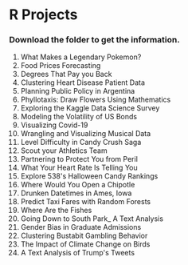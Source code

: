 # R Projects

### Download the folder to get the information.

1. What Makes a Legendary Pokemon?
2. Food Prices Forecasting
3. Degrees That Pay you Back
4. Clustering Heart Disease Patient Data
5. Planning Public Policy in Argentina
6. Phyllotaxis: Draw Flowers Using Mathematics
7. Exploring the Kaggle Data Science Survey
8. Modeling the Volatility of US Bonds
9. Visualizing Covid-19
10. Wrangling and Visualizing Musical Data
11. Level Difficulty in Candy Crush Saga
12. Scout your Athletics Team
13. Partnering to Protect You from Peril
14. What Your Heart Rate Is Telling You
15. Explore 538's Halloween Candy Rankings
16. Where Would You Open a Chipotle
17. Drunken Datetimes in Ames, Iowa
18. Predict Taxi Fares with Random Forests
19. Where Are the Fishes
20. Going Down to South Park_ A Text Analysis
21. Gender Bias in Graduate Admissions
22. Clustering Bustabit Gambling Behavior
23. The Impact of Climate Change on Birds
24. A Text Analysis of Trump's Tweets






